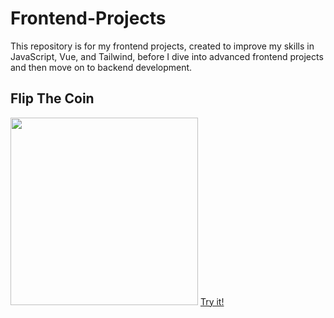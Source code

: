 # Frontend-Projects
This repository is for my frontend projects, created to improve my skills in JavaScript, Vue, and Tailwind, before I dive into advanced frontend projects and then move on to backend development.

## Flip The Coin
<img width="300px" src="https://github.com/user-attachments/assets/5fe28dea-19e2-4058-af75-2764481df007"/>
<a href="https://effulgent-marshmallow-4a6a03.netlify.app">Try it!</a>
